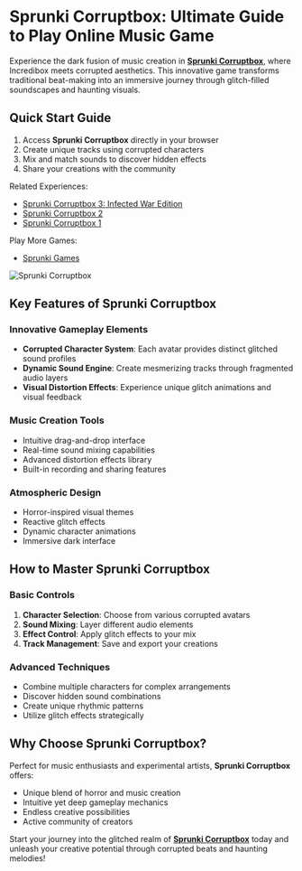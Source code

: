 # Sprunki Corruptbox: Ultimate Guide to Play Online Music Game

Experience the dark fusion of music creation in  **[Sprunki Corruptbox](https://corruptboxsprunki.com/)**, where Incredibox meets corrupted aesthetics. This innovative game transforms traditional beat-making into an immersive journey through glitch-filled soundscapes and haunting visuals.

## Quick Start Guide

1. Access **Sprunki Corruptbox** directly in your browser
2. Create unique tracks using corrupted characters
3. Mix and match sounds to discover hidden effects
4. Share your creations with the community

Related Experiences:
- [Sprunki Corruptbox 3: Infected War Edition](https://corruptboxsprunki.com/games/sprunki-corruptbox-3)
- [Sprunki Corruptbox 2](https://corruptboxsprunki.com/games/sprunki-corruptbox-2)
- [Sprunki Corruptbox 1](https://corruptboxsprunki.com/games/sprunki-corruptbox)

Play More Games: 
- [Sprunki Games](https://sprunkiretake.net/)

![Sprunki Corruptbox](https://corruptboxsprunki.com/images/sprunki-corruptbox.webp)

## Key Features of Sprunki Corruptbox

### Innovative Gameplay Elements
- **Corrupted Character System**: Each avatar provides distinct glitched sound profiles
- **Dynamic Sound Engine**: Create mesmerizing tracks through fragmented audio layers
- **Visual Distortion Effects**: Experience unique glitch animations and visual feedback

### Music Creation Tools
- Intuitive drag-and-drop interface
- Real-time sound mixing capabilities
- Advanced distortion effects library
- Built-in recording and sharing features

### Atmospheric Design
- Horror-inspired visual themes
- Reactive glitch effects
- Dynamic character animations
- Immersive dark interface

## How to Master Sprunki Corruptbox

### Basic Controls
1. **Character Selection**: Choose from various corrupted avatars
2. **Sound Mixing**: Layer different audio elements
3. **Effect Control**: Apply glitch effects to your mix
4. **Track Management**: Save and export your creations

### Advanced Techniques
- Combine multiple characters for complex arrangements
- Discover hidden sound combinations
- Create unique rhythmic patterns
- Utilize glitch effects strategically

## Why Choose Sprunki Corruptbox?

Perfect for music enthusiasts and experimental artists, **Sprunki Corruptbox** offers:
- Unique blend of horror and music creation
- Intuitive yet deep gameplay mechanics
- Endless creative possibilities
- Active community of creators

Start your journey into the glitched realm of **[Sprunki Corruptbox](https://corruptboxsprunki.com/)** today and unleash your creative potential through corrupted beats and haunting melodies!
